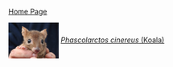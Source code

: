 [Home Page](index.md)

<img src = "images/Bettongia_pencillata.jpg" width = 100 align = "center">  [*Phascolarctos cinereus* (Koala)](./species/Phascolartus_cinereus.md)

